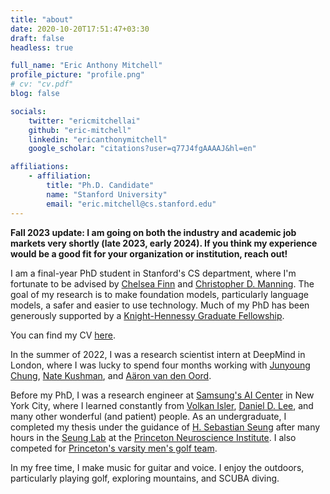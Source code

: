 ```yaml
---
title: "about"
date: 2020-10-20T17:51:47+03:30
draft: false
headless: true

full_name: "Eric Anthony Mitchell"
profile_picture: "profile.png"
# cv: "cv.pdf"
blog: false

socials:
    twitter: "ericmitchellai"
    github: "eric-mitchell"
    linkedin: "ericanthonymitchell"
    google_scholar: "citations?user=q77J4fgAAAAJ&hl=en"

affiliations:
    - affiliation:
        title: "Ph.D. Candidate"
        name: "Stanford University"
        email: "eric.mitchell@cs.stanford.edu"
---
```


**Fall 2023 update: I am going on both the industry and academic job markets very shortly (late 2023, early 2024). If you think my experience would be a good fit for your organization or institution, reach out!**

I am a final-year PhD student in Stanford's CS department, where I'm fortunate to be advised by [Chelsea Finn][1] and [Christopher D. Manning][2]. The goal of my research is to make foundation models, particularly language models, a safer and easier to use technology. Much of my PhD has been generously supported by a [Knight-Hennessy Graduate Fellowship][KH].

You can find my CV [here][CV].

In the summer of 2022, I was a research scientist intern at DeepMind in London, where I was lucky to spend four months working with [Junyoung Chung][junyoung], [Nate Kushman][nate], and [Aäron van den Oord][aaron].

Before my PhD, I was a research engineer at [Samsung's AI Center][5] in New York City, where I learned constantly from [Volkan Isler][6], [Daniel D. Lee][7], and many other wonderful (and patient) people. As an undergraduate, I completed my thesis under the guidance of [H. Sebastian Seung][10] after many hours in the [Seung Lab][8] at the [Princeton Neuroscience Institute][9]. I also competed for [Princeton's varsity men's golf team][X].

In my free time, I make music for guitar and voice. I enjoy the outdoors, particularly playing golf, exploring mountains, and SCUBA diving.


[1]: https://ai.stanford.edu/~cbfinn/
[2]: https://nlp.stanford.edu/manning/
[3]: https://ai.stanford.edu
[4]: https://nlp.stanford.edu
[5]: https://research.samsung.com/aicenter_ny
[6]: https://www-users.cse.umn.edu/~isler/
[7]: https://tech.cornell.edu/people/daniel-d-lee-2/
[8]: https://seunglab.org
[9]: http://pni.princeton.edu
[10]: http://pni.princeton.edu/faculty/h.-sebastian-seung

[KH]: https://knight-hennessy.stanford.edu
[A]: https://iclr.cc
[B]: https://icml.cc
[C]: https://aaai.org
[D]: https://www.ieee-ras.org/conferences-workshops/fully-sponsored/icra
[E]: https://www.ieee-ras.org/conferences-workshops/financially-co-sponsored/iros
[F]: https://www.robot-learning.org
[X]: https://twitter.com/princetongolf
[CV]: cv.pdf
[junyoung]: https://sites.google.com/view/junyoung-ai/
[nate]: http://www.kushman.org/
[aaron]: https://avdnoord.github.io/homepage/